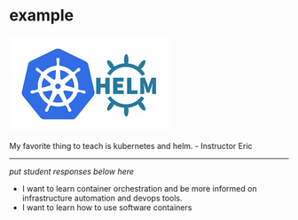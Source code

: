 # example

![This is the Kubernetes and Helm icons](static/k8s-helm.png)

My favorite thing to teach is kubernetes and helm. - Instructor Eric

---

*put student responses below here*

- I want to learn container orchestration and be more informed on infrastructure automation and devops tools.
- I want to learn how to use software containers
